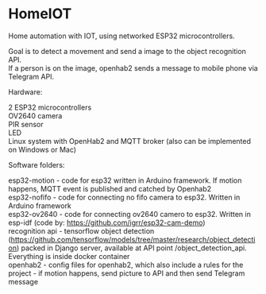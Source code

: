 # HomeIOT
Home automation with IOT, using networked ESP32 microcontrollers.

Goal is to detect a movement and send a image to the object recognition API.<br/>
If a person is on the image, openhab2 sends a message to mobile phone via Telegram API.<br/>

Hardware:

2 ESP32 microcontrollers<br/>
OV2640 camera<br/>
PIR sensor<br/>
LED<br/>
Linux system with OpenHab2 and MQTT broker (also can be implemented on Windows or Mac)

Software folders:

esp32-motion - code for esp32 written in Arduino framework. If motion happens, MQTT event is published and catched by Openhab2<br/>
esp32-nofifo - code for connecting no fifo camera to esp32. Written in Arduino framework <br/>
esp32-ov2640 - code for connecting ov2640 camero to esp32. Written in esp-idf (code by: https://github.com/igrr/esp32-cam-demo) <br/>
recognition api - tensorflow object detection (https://github.com/tensorflow/models/tree/master/research/object_detection) packed in Django server, available at API point /object_detection_api. Everything is inside docker container<br/>
openhab2 - config files for openhab2, which also include a rules for the project - if motion happens, send picture to API and then send Telegram message

